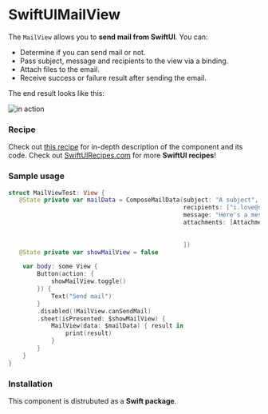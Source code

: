 # SwiftUIMailView

The `MailView` allows you to **send mail from SwiftUI**. You can:

* Determine if you can send mail or not.
* Pass subject, message and recipients to the view via a binding.
* Attach files to the email.
* Receive success or failure result after sending the email.

The end result looks like this:

![in action](https://swiftuirecipes.com/user/pages/01.blog/send-mail-in-swiftui/ezgif-3-c21e985ad818.gif)

### Recipe

Check out [this recipe](https://swiftuirecipes.com/blog/send-mail-in-swiftui) for in-depth description of the component and its code. Check out [SwiftUIRecipes.com](https://swiftuirecipes.com) for more **SwiftUI recipes**!

### Sample usage

```swift
struct MailViewTest: View {
   @State private var mailData = ComposeMailData(subject: "A subject",
                                                 recipients: ["i.love@swiftuirecipes.com"],
                                                 message: "Here's a message",
                                                 attachments: [AttachmentData(data: "Some text".data(using: .utf8)!,
                                                                              mimeType: "text/plain",
                                                                              fileName: "text.txt")
                                                 ])
   @State private var showMailView = false

    var body: some View {
        Button(action: {
            showMailView.toggle()
        }) {
            Text("Send mail")
        }
        .disabled(!MailView.canSendMail)
        .sheet(isPresented: $showMailView) {
            MailView(data: $mailData) { result in
                print(result)
            }
        }
    }
}
```

### Installation

This component is distrubuted as a **Swift package**. 
